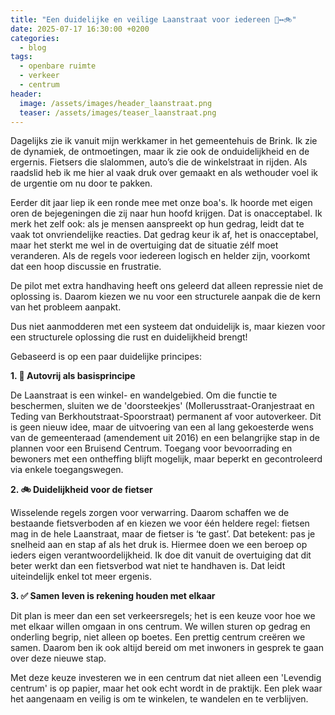 ```yaml
---
title: "Een duidelijke en veilige Laanstraat voor iedereen 🚶↔️🚲"
date: 2025-07-17 16:30:00 +0200
categories:
  - blog
tags:
  - openbare ruimte
  - verkeer
  - centrum
header:
  image: /assets/images/header_laanstraat.png
  teaser: /assets/images/teaser_laanstraat.png
---
```


Dagelijks zie ik vanuit mijn werkkamer in het gemeentehuis de Brink. Ik zie de dynamiek, de ontmoetingen, maar ik zie ook de onduidelijkheid en de ergernis. Fietsers die slalommen, auto’s die de winkelstraat in rijden. Als raadslid heb ik me hier al vaak druk over gemaakt en als wethouder voel ik de urgentie om nu door te pakken.

Eerder dit jaar liep ik een ronde mee met onze boa's. Ik hoorde met eigen oren de bejegeningen die zij naar hun hoofd krijgen. Dat is onacceptabel. Ik merk het zelf ook: als je mensen aanspreekt op hun gedrag, leidt dat te vaak tot onvriendelijke reacties. Dat gedrag keur ik af, het is onacceptabel, maar het sterkt me wel in de overtuiging dat de situatie zélf moet veranderen. Als de regels voor iedereen logisch en helder zijn, voorkomt dat een hoop discussie en frustratie.

De pilot met extra handhaving heeft ons geleerd dat alleen repressie niet de oplossing is. Daarom kiezen we nu voor een structurele aanpak die de kern van het probleem aanpakt.

Dus niet aanmodderen met een systeem dat onduidelijk is, maar kiezen voor een structurele oplossing die rust en duidelijkheid brengt! 

Gebaseerd is op een paar duidelijke principes:

**1. 🚶 Autovrij als basisprincipe**

De Laanstraat is een winkel- en wandelgebied. Om die functie te beschermen, sluiten we de 'doorsteekjes' (Mollerusstraat-Oranjestraat en Teding van Berkhoutstraat-Spoorstraat) permanent af voor autoverkeer. Dit is geen nieuw idee, maar de uitvoering van een al lang gekoesterde wens van de gemeenteraad (amendement uit 2016) en een belangrijke stap in de plannen voor een Bruisend Centrum. Toegang voor bevoorrading en bewoners met een ontheffing blijft mogelijk, maar beperkt en gecontroleerd via enkele toegangswegen.

**2. 🚲 Duidelijkheid voor de fietser**

Wisselende regels zorgen voor verwarring. Daarom schaffen we de bestaande fietsverboden af en kiezen we voor één heldere regel: fietsen mag in de hele Laanstraat, maar de fietser is ‘te gast’. Dat betekent: pas je snelheid aan en stap af als het druk is. Hiermee doen we een beroep op ieders eigen verantwoordelijkheid. Ik doe dit vanuit de overtuiging dat dit beter werkt dan een fietsverbod wat niet te handhaven is. Dat leidt uiteindelijk enkel tot meer ergenis.

**3. ✅ Samen leven is rekening houden met elkaar**

Dit plan is meer dan een set verkeersregels; het is een keuze voor hoe we met elkaar willen omgaan in ons centrum. We willen sturen op gedrag en onderling begrip, niet alleen op boetes. Een prettig centrum creëren we samen. Daarom ben ik ook altijd bereid om met inwoners in gesprek te gaan over deze nieuwe stap.

Met deze keuze investeren we in een centrum dat niet alleen een 'Levendig centrum' is op papier, maar het ook echt wordt in de praktijk. Een plek waar het aangenaam en veilig is om te winkelen, te wandelen en te verblijven. 
